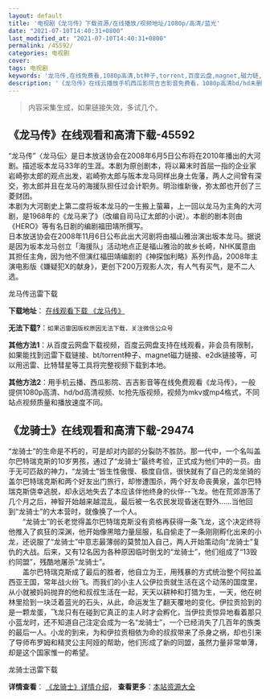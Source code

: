 ```yaml
---
layout: default
title: '电视剧《龙马传》下载资源/在线播放/视频地址/1080p/高清/蓝光'
date: "2021-07-10T14:40:31+0800"
last_modified_at: "2021-07-10T14:40:31+0800"
permalink: /45592/
categories: 电视剧
cover:
tags: 电视剧
keywords: '龙马传,在线免费看,1080p高清,bt种子,torrent,百度云盘,magnet,磁力链,迅雷下载资源'
description: '《龙马传》在线云播放手机西瓜影院吉吉影音免费看，1080p高清bd/hd未删减完整版和tc抢先枪版，mkv/mp4格式，附带bt/torrent种子、magnet/磁力链、百度云盘、网盘资源迅雷下载链接'
---
```


>内容采集生成，如果链接失效，多试几个。


## 《龙马传》在线观看和高清下载-45592

“龙马传&rdquo;〈龙马伝〉是日本放送协会在2008年6月5日公布将在2010年播出的大河剧。描述坂本龙马33年的生涯。本剧为原创剧本，将以幕末时首屈一指的企业家岩崎弥太郎的观点出发，岩崎弥太郎与阪本龙马同样出身土佐藩，两人之间曾有深交，弥太郎并且在龙马的海援队担任过会计职务。明治维新後，弥太郎也开创了三菱财团。<br />本剧为大河剧史上第二度将坂本龙马的一生搬上萤幕，上一回以龙马为主角的大河剧，是1968年的《龙马来了》（改编自司马辽太郎的小说）。本剧的剧本则由《HERO》等有名日剧的编剧福田靖所撰写。<br />日本放送协会在2008年11月6日公布此出大河剧将由福山雅治演出坂本龙马。据说是因为坂本龙马创立「海援队」活动地点正是福山雅治的故乡长崎，NHK属意由其担任主角，因为他不但演红福田靖编剧的《神探伽利略》系列作品，2008年主演电影版《嫌疑犯X的献身》，更创下200万观影人次，有人气有买气，是不二人选。


龙马传迅雷下载

**下载地址**： [在线观看下载 《龙马传》](https://www.993dy.com//vod-detail-id-6498.html) 


**无法下载?**：`如果迅雷因版权原因无法下载，关注微信公众号 `

**其他方法1**：从百度云网盘下载视频，百度云网盘支持在线观看，非会员有限制，如果能找到迅雷下载链接、bt/torrent种子、magnet磁力链接、e2dk链接等，可以用迅雷、比特彗星等工具将完整视频下载到本地。

**其他方法2**：用手机云播、西瓜影院、吉吉影音等在线免费观看《龙马传》，一般提供1080p高清、hd/bd高清视频、tc抢先版视频，视频为mkv或mp4格式，不同站点视频质量和播放速度不同。


## 《龙骑士》在线观看和高清下载-29474

“龙骑士&rdquo;的生命是不朽的，可是却对内部的分裂防不胜防。那一代中，一个名叫盖尔巴特瑞克斯的10岁男孩，通过了&ldquo;龙骑士&rdquo;最终考验，正式成为他们中的一员。由于无可匹敌的神力，&ldquo;龙骑士&rdquo;皆生性傲慢、极度自信，很快就有了自己的龙坐骑的盖尔巴特瑞克斯和两个好友出门旅行，却惨遭围杀，两个好友命丧黄泉，盖尔巴特瑞克斯侥幸逃脱，却永远地失去了本应该伴他终身的伙伴--飞龙。他在荒郊游荡了几个月之后，神智开始越来越混乱，最后被一名农民发现昏迷在野外……当他回到“龙骑士&rdquo;的大本营时，就像换了一个人。<br />　　“龙骑士&rdquo;的长老觉得盖尔巴特瑞克斯没有资格再获得一条飞龙，这个决定终将他推入了疯狂的深渊，他开始像黑暗力量屈服，私自偷走了一条刚刚孵化出来的小龙，还说服了&ldquo;龙骑士&rdquo;中意志最薄弱的莫赞加入自己，两人开始策动向“龙骑士&rdquo;复仇的大战。后来，又有12名因为各种原因临时倒戈的&ldquo;龙骑士&rdquo;，他们组成了“13毁约同盟”，残酷地屠杀“龙骑士&rdquo;。<br />　　盖尔巴特瑞克斯成了最后的胜者，他自立为王，用残暴的方式统治整个阿拉盖西亚王国，常年战火纷飞。而我们的小主人公伊拉贡就生活在这个动荡的国度里，从小就被妈妈抛弃的他和叔叔生活在一起，天天以耕种和打猎为生，一天，他在树林里拾到一块泛着蓝光的石头，从此，命运发生了翻天覆地的变化。伊拉贡拾到的是一颗龙蛋，飞龙只有在碰到它真正的主人时才会孵化，当伊拉贡惊异地看着那只小蓝龙时，还不知道自己注定会成为一名&ldquo;龙骑士&rdquo;，一个已经消失了几百年的族类的最后一人。小龙的到来，为和伊拉贡相依为命的叔叔带来了杀身之祸，却也引来了导师布罗姆和精灵公主阿娅的帮助，他们形成了新的同盟，虽然力量非常单薄，却是这个国家惟一的希望。</span>


龙骑士迅雷下载

**详情查看**： [《龙骑士》详情介绍](/movie/29474/)， **查看更多**：[本站资源大全](/movie/t/all/)

